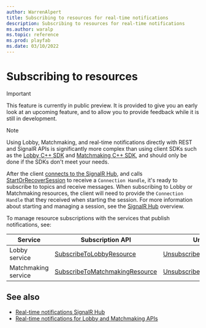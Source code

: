 ```yaml
---
author: WarrenAlpert
title: Subscribing to resources for real-time notifications
description: Subscribing to resources for real-time notifications
ms.author: waralp
ms.topic: reference
ms.prod: playfab
ms.date: 03/10/2022
---
```


# Subscribing to resources

> [!IMPORTANT]
> This feature is currently in public preview. It is provided to give you an
> early look at an upcoming feature, and to allow you to provide feedback while
> it is still in development.

> [!NOTE]
> Using Lobby, Matchmaking, and real-time notifications directly with REST and
> SignalR APIs is significantly more complex than using client SDKs such as the
> [Lobby C++
> SDK](../multiplayer/lobby/playfabmultiplayerreference-cpp/pflobby/pflobby_members.md)
> and [Matchmaking C++
> SDK](../multiplayer/lobby/playfabmultiplayerreference-cpp/pfmatchmaking/pfmatchmaking_members.md),
> and should only be done if the SDKs don't meet your needs.

After the client [connects to the SignalR
Hub](signalr-hub.md#connecting-to-the-signalr-hub), and calls
[StartOrRecoverSession](server-methods/start-or-recover-session.md) to receive a
`Connection Handle`, it's ready to subscribe to topics and receive messages.
When subscribing to Lobby or Matchmaking resources, the client will need to
provide the `Connection Handle` that they received when starting the session.
For more information about starting and managing a session, see the [SignalR
Hub](signalr-hub.md) overview.

To manage resource subscriptions with the services that publish notifications,
see:

| Service | Subscription API | Unsubscription API |
| --- | --- | --- |
| Lobby service | [SubscribeToLobbyResource](https://docs.microsoft.com/rest/api/playfab/multiplayer/lobby/subscribe-to-lobby-resource) | [UnsubscribeFromLobbyResource](https://docs.microsoft.com/rest/api/playfab/multiplayer/lobby/unsubscribe-from-lobby-resource) |
| Matchmaking service | [SubscribeToMatchmakingResource](https://docs.microsoft.com/rest/api/playfab/multiplayer/matchmaking/subscribe-to-matchmaking-resource) | [UnsubscribeFromMatchmakingResource](https://docs.microsoft.com/rest/api/playfab/multiplayer/matchmaking/unsubscribe-from-matchmaking-resource) |

## See also

- [Real-time notifications SignalR Hub](signalr-hub.md)
- [Real-time notifications for Lobby and Matchmaking APIs](overview.md)
